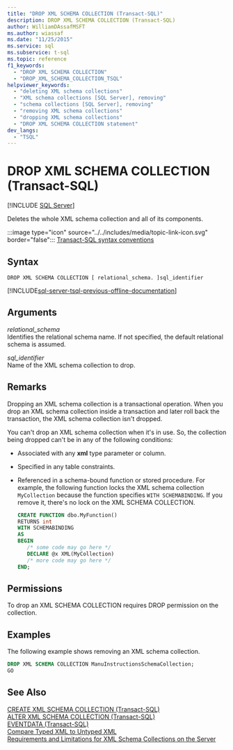 ```yaml
---
title: "DROP XML SCHEMA COLLECTION (Transact-SQL)"
description: DROP XML SCHEMA COLLECTION (Transact-SQL)
author: WilliamDAssafMSFT
ms.author: wiassaf
ms.date: "11/25/2015"
ms.service: sql
ms.subservice: t-sql
ms.topic: reference
f1_keywords:
  - "DROP XML SCHEMA COLLECTION"
  - "DROP_XML_SCHEMA_COLLECTION_TSQL"
helpviewer_keywords:
  - "deleting XML schema collections"
  - "XML schema collections [SQL Server], removing"
  - "schema collections [SQL Server], removing"
  - "removing XML schema collections"
  - "dropping XML schema collections"
  - "DROP XML SCHEMA COLLECTION statement"
dev_langs:
  - "TSQL"
---
```

# DROP XML SCHEMA COLLECTION (Transact-SQL)
[!INCLUDE [SQL Server](../../includes/applies-to-version/sql-asdbmi.md)]

Deletes the whole XML schema collection and all of its components.  
  
:::image type="icon" source="../../includes/media/topic-link-icon.svg" border="false"::: [Transact-SQL syntax conventions](../../t-sql/language-elements/transact-sql-syntax-conventions-transact-sql.md)  
  
## Syntax  
  
```syntaxsql
DROP XML SCHEMA COLLECTION [ relational_schema. ]sql_identifier  
```  
  
[!INCLUDE[sql-server-tsql-previous-offline-documentation](../../includes/sql-server-tsql-previous-offline-documentation.md)]

## Arguments
*relational_schema*  
Identifies the relational schema name. If not specified, the default relational schema is assumed.  
  
*sql_identifier*  
Name of the XML schema collection to drop.  
  
## Remarks  
Dropping an XML schema collection is a transactional operation. When you drop an XML schema collection inside a transaction and later roll back the transaction, the XML schema collection isn't dropped.  
  
You can't drop an XML schema collection when it's in use. So, the collection being dropped can't be in any of the following conditions:  
  
-   Associated with any **xml** type parameter or column.  
  
-   Specified in any table constraints.  
  
-   Referenced in a schema-bound function or stored procedure. For example, the following function locks the XML schema collection `MyCollection` because the function specifies `WITH SCHEMABINDING`. If you remove it, there's no lock on the XML SCHEMA COLLECTION.  
  
    ```sql  
    CREATE FUNCTION dbo.MyFunction()  
    RETURNS int  
    WITH SCHEMABINDING  
    AS  
    BEGIN  
       /* some code may go here */
       DECLARE @x XML(MyCollection)  
       /* more code may go here */
    END;  
    ```  
  
## Permissions  
To drop an XML SCHEMA COLLECTION requires DROP permission on the collection.  
  
## Examples  
The following example shows removing an XML schema collection.  
  
```sql  
DROP XML SCHEMA COLLECTION ManuInstructionsSchemaCollection;  
GO  
```  
  
## See Also  
 [CREATE XML SCHEMA COLLECTION &#40;Transact-SQL&#41;](../../t-sql/statements/create-xml-schema-collection-transact-sql.md)   
 [ALTER XML SCHEMA COLLECTION &#40;Transact-SQL&#41;](../../t-sql/statements/alter-xml-schema-collection-transact-sql.md)   
 [EVENTDATA &#40;Transact-SQL&#41;](../../t-sql/functions/eventdata-transact-sql.md)   
 [Compare Typed XML to Untyped XML](../../relational-databases/xml/compare-typed-xml-to-untyped-xml.md)   
 [Requirements and Limitations for XML Schema Collections on the Server](../../relational-databases/xml/requirements-and-limitations-for-xml-schema-collections-on-the-server.md)  
  
  
